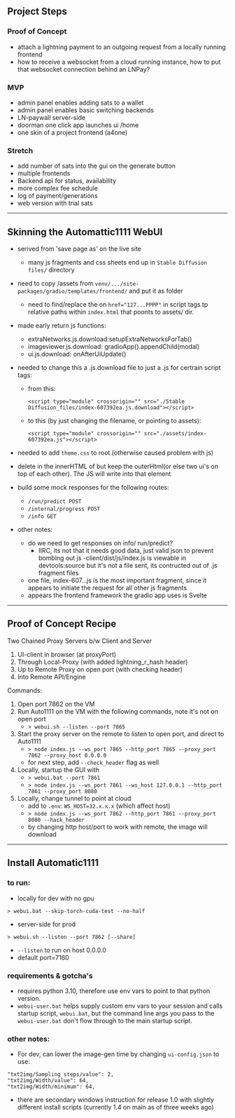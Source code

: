 ## Project Steps

### Proof of Concept
-  attach a lightning payment to an outgoing request from a locally running frontend
-  how to receive a websocket from a cloud running instance,
how to put that websocket connection behind an LNPay?

### MVP
- admin panel enables adding sats to a wallet
- admin panel enables basic switching backends
- LN-paywall server-side
- doorman one click app launches ui /home
- one skin of a project frontend (a4one)

### Stretch
- add number of sats into the gui on the generate button 
- multiple frontends
- Backend api for status, availability
- more complex fee schedule
- log of payment/generations
- web version with trial sats

--------

## Skinning the Automattic1111 WebUI

- serived from 'save page as' on the live site
   - many js fragments and css sheets end up in `Stable Diffusion files/` directory

- need to copy /assets from `venv/.../site-packages/gradio/templates/frontend/` and put it as folder
   - need to find/replace the on `href="127...PPPP"` in script tags tp relative paths within `index.html` that poonts to assets/ dir.

- made early return js functions:
   - extraNetworks.js.download:setupExtraNetworksForTab()
   - imageviewer.js.download: gradioApp().appendChild(modal)
   - ui.js.download: onAfterUiUpdate()

- needed to change this a .js.download file to just a .js for certrain script tags:

   - from this:

     ``` <script type="module" crossorigin="" src="./Stable Diffusion_files/index-607392ea.js.download"></script> ```
      
   - to this (by just changing the filename, or pointing to assets):
   
      ``` <script type="module" crossorigin="" src="./assets/index-607392ea.js"></script> ```

- needed to add `theme.css` to root (otherwise caused problem with js)

- delete in the innerHTML of <gradioapp></gradioApp> but keep the outerHtml(or else two ui's on top of each other). The JS will write into that element

- build some mock responses for the following routes:
   - `/run/predict POST`
   - `/internal/progress POST`
   - `/info GET`
   

- other notes:
   - do we need to get responses on info/ run/predict?
      - IIRC, its not that it needs good data, just valid json to prevent bombing out js
   -client/dist/js/index.js is viewable in devtools:source but it's not a file sent, its contructed out of .js fragment files
   - one file, index-607...js is the most important fragment, since it appears to initiate the request for all other js fragments
   - appears the frontend framework the gradio app uses is Svelte

---------

## Proof of Concept Recipe 

Two Chained Proxy Servers b/w Client and Server
 1. UI-client in browser (at proxyPort)
 2. Through Local-Proxy (with added lightning_r_hash header)
 3. Up to Remote Proxy on open port (with checking header)
 4. Into Remote API/Engine 

Commands:
 1. Open port 7862 on the VM
 1. Run Auto1111 on the VM with the following commands, note it's not on open port
    - `> webui.sh --listen --port 7865`
 1. Start the proxy server on the remote to listen to open port, and direct to Auto1111
    - `> node index.js --ws_port 7865 --http_port 7865 --proxy_port 7862 --proxy_host 0.0.0.0`
    - for next step, add `--check_header` flag as well
 1. Locally, startup the GUI with
    - `> webui.bat --port 7861` 
    - `> node index.js --ws_port 7861 --ws_host 127.0.0.1 --http_port 7861 --proxy_port 8080 `
 1. Locally, change tunnel to point at cloud
    - add to `.env`: `WS_HOST=32.x.x.x` (which affect host)
    - `> node index.js --ws_port 7862 --http_port 7861 --proxy_port 8080 --hack_header`
    - by changing http host/port to work with remote, the image will download


----------
 ## Install Automatic1111

### to run:
- locally for dev with no gpu
```
> webui.bat --skip-torch-cuda-test --no-half 
```

- server-side for prod
```
> webui.sh --listen --port 7862 [--share]
```

- `--listen` to run on host 0.0.0.0
- default port=7160

### requirements & gotcha's
- requires python 3.10, therefore use env vars to point to that python version.
- `webui-user.bat` helps supply custom env vars to your session and calls startup script, `webui.bat`, but the command line args you pass to the `webui-user.bat` don't flow through to the main startup script.


### other notes:
- For dev, can lower the image-gen time by changing `ui-config.json` to use:
```
"txt2img/Sampling steps/value": 2,
"txt2img/Width/value": 64,
"txt2img/Width/minimum": 64,
```
- there are secondary windows instruction for release 1.0 with slightly different install scripts (currently 1.4 on main as of three weeks ago)
